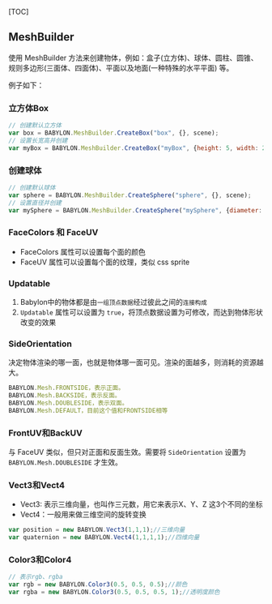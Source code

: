 [TOC]

## MeshBuilder

使用 MeshBuilder 方法来创建物体，例如：盒子(立方体)、球体、圆柱、圆锥、规则多边形(三面体、四面体)、平面以及地面(一种特殊的水平平面) 等。

例子如下：

### 立方体Box

```javascript
// 创建默认立方体
var box = BABYLON.MeshBuilder.CreateBox("box", {}, scene); 
// 设置长宽高并创建
var myBox = BABYLON.MeshBuilder.CreateBox("myBox", {height: 5, width: 2, depth: 0.5}, scene);
```


### 创建球体

```javascript
// 创建默认球体
var sphere = BABYLON.MeshBuilder.CreateSphere("sphere", {}, scene); 
// 设置直径并创建
var mySphere = BABYLON.MeshBuilder.CreateSphere("mySphere", {diameter: 2, diameterX: 3}, scene);
```

### FaceColors 和 FaceUV

- FaceColors 属性可以设置每个面的颜色
- FaceUV 属性可以设置每个面的纹理，类似 css sprite


### Updatable

1. Babylon中的物体都是由`一组顶点数据`经过彼此之间的`连接构成`
2. `Updatable` 属性可以设置为 `true`，将顶点数据设置为可修改，而达到物体形状改变的效果


### SideOrientation
决定物体渲染的哪一面，也就是物体哪一面可见。渲染的面越多，则消耗的资源越大。
```javascript
BABYLON.Mesh.FRONTSIDE，表示正面。
BABYLON.Mesh.BACKSIDE，表示反面。
BABYLON.Mesh.DOUBLESIDE，表示双面。
BABYLON.Mesh.DEFAULT，目前这个值和FRONTSIDE相等
```

### FrontUV和BackUV

与 FaceUV 类似，但只对正面和反面生效。需要将 `SideOrientation` 设置为 `BABYLON.Mesh.DOUBLESIDE` 才生效。

### Vect3和Vect4

- Vect3: 表示三维向量，也叫作三元数，用它来表示X、Y、Z 这3个不同的坐标
- Vect4：一般用来做三维空间的旋转变换

```javascript
var position = new BABYLON.Vect3(1,1,1);//三维向量
var quaternion = new BABYLON.Vect4(1,1,1,1);//四维向量
```

### Color3和Color4

```javascript
// 表示rgb、rgba
var rgb = new BABYLON.Color3(0.5, 0.5, 0.5);//颜色
var rgba = new BABYLON.Color3(0.5, 0.5, 0.5, 1);//透明度颜色
```